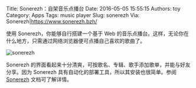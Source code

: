 Title: Sonerezh：自架音乐点播台
Date: 2016-05-05 15:55:15
Authors: toy
Category: Apps
Tags: music player
Slug: sonerezh
Via: Sonerezh|https://www.sonerezh.bzh/

使用 Sonerezh，你能够自行搭建一个基于 Web 的音乐点播台。这样，无论你在什么地方，只需通过网络浏览器便可点播自己喜欢的歌曲了。

<!-- PELICAN_END_SUMMARY -->

![sonerezh]({filename}/images/sonerezh.png)

Sonerezh 的界面看起来十分清爽，可按歌名、专辑、歌手添加歌单，并能与好友分享。因为 Sonerezh 具有自动化的部署工具，所以其安装也很简单。参阅 [Sonerezh][s] 文档可了解详情。

[s]: https://www.sonerezh.bzh/docs/en/installation.html
